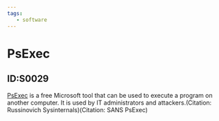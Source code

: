 ```yaml
---
tags:
   - software
---
```

# PsExec
## ID:S0029
[PsExec](software/S0029) is a free Microsoft tool that can be used to execute a program on another computer. It is used by IT administrators and attackers.(Citation: Russinovich Sysinternals)(Citation: SANS PsExec)
